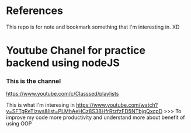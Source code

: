 # References
This repo is for note and bookmark something that I'm interesting in. XD

# Youtube Chanel for practice backend using nodeJS

### This is the channel
https://www.youtube.com/c/Classsed/playlists

This is what I'm interesing in
https://www.youtube.com/watch?v=SFTgReTlzws&list=PLMhAeHCz8S38HfrRtzfzFD5NTbjgQxcpD >>> To improve my code more productivity and understand more about benefit of using OOP


